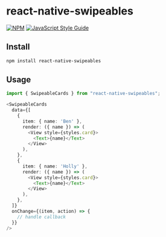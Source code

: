 # react-native-swipeables

[![NPM](https://img.shields.io/npm/v/react-native-swipeables.svg)](https://www.npmjs.com/package/react-native-swipeables) [![JavaScript Style Guide](https://img.shields.io/badge/code_style-standard-brightgreen.svg)](https://standardjs.com)

## Install

```bash
npm install react-native-swipeables
```

## Usage
```typescript
import { SwipeableCards } from "react-native-swipeables";
```

```typescript jsx
<SwipeableCards
  data={[
    {
      item: { name: 'Ben' },
      render: ({ name }) => (
        <View style={styles.card}>
          <Text>{name}</Text>
        </View>
      ),
    },
    {
      item: { name: 'Holly' },
      render: ({ name }) => (
        <View style={styles.card}>
          <Text>{name}</Text>
        </View>
      ),
    },
  ]}
  onChange={(item, action) => {
    // handle callback
  }}
/>
```
